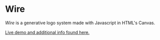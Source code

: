 # Wire

_Wire_ is a generative logo system made with Javascript in HTML's Canvas.

[Live demo and additional info found here.](http://v-os.ca/wire)